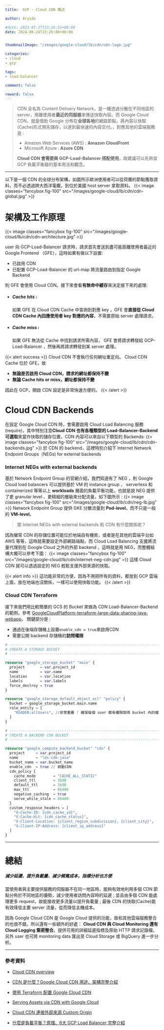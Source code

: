 ```yaml
---
title:  GCP - Cloud CDN 概述

author: Aryido

#date: 2023-07-27T23:26:32+08:00
date: 2024-06-24T23:26:00+08:00


thumbnailImage: "/images/google-cloud/lb/cdn/cdn-logo.jpg"

categories:
- cloud
- gcp

tags:
- load-balancer

comment: false

reward: false
---
```

<!--BODY-->
> CDN 全名為 Content Delivery Network，是一種透過分散在不同地區的 server，用離使用者**最近的伺服器**來傳送快取內容。而 Google Cloud CDN，就是借助 Google 分佈在**全球各地**的網路節點，將內容以快取(Cache)形式預先儲存，以達到最快速的內容交付。，對應其他的雲端服務是 :
> - Amazon Web Services (AWS) : **Amazon CloudFront**
> - Microsoft Azure : **Azure CDN**
>
> **Cloud CDN 會需要與 GCP-Load-Balancer 搭配使用**，故建議可以先熟習 GCP 負載平衡器的基本用法和觀念。
<!--more-->

---

以下是一個 CDN 的全球分布架構，如圖所示歐洲使用者可以從荷蘭的節點獲取資料，而不必透過跨大西洋電纜，到位於美國 host server 拿取資料。
{{< image classes="fancybox fig-100" src="/images/google-cloud/lb/cdn/cdn-global.jpg" >}} 

# 架構及工作原理
{{< image classes="fancybox fig-100" src="/images/google-cloud/lb/cdn/cdn-architecture.jpg" >}}

user 向 GCP-Load-Balancer 請求時，請求首先會送到盡可能距離使用者最近的 Google Frontend （GFE），這時如果有做以下設置:
- 已啟用 CDN
- 已配置 GCP-Load-Balancer 的 url-map 將流量路由到指定 Google Backend

則 GFE 會使用 Cloud CDN。接下來會看**有無命中緩存**來決定接下來的處理:

- ##### Cache hits :

  如果 GFE 在 Cloud CDN Cache 中查詢到對應 key ，GFE 會**直接從 Cloud CDN Cache 內回應使用者 key 對應的內容**，不需要原始 server 處理請求。

- ##### Cache miss :

  如果 GFE 無法從 Cache 中找到請求所需內容， GFE 會將請求轉發給 GCP-Load-Balancer ，然後再將請求轉發到某 server 處理。

{{< alert success >}}
Cloud CDN 不會執行任何網址重定向。 Cloud CDN  Cache 位於 GFE，故

- **無論是否啟用 Cloud CDN，請求的網址都保持不變**
- **無論 Cache hits or miss，網址都保持不變**

因此在 GCP，開啟 CDN 設定是非常快速方便的。
{{< /alert >}}

# Cloud CDN Backends
在設定 Google Cloud CDN 時，會需要啟用 Cloud Load Balancing 服務 (require)，其中特別注意**Cloud CDN 也有各種類型的 Load-Balancer-Backend 可選取**來當作快取的儲存位置，CDN 內容可以來自以下類型的 Backends:
{{< image classes="fancybox fig-100" src="/images/google-cloud/lb/cdn/cdn-backends.jpg" >}}
於 CDN 的 backend，這裡特別介紹下 Internet Network Endpoint Groups（NEGs) for external backends

### Internet NEGs with external backends
基於 Network Endpoint Group 的官網介紹，我們知道有了 NEG ，則 Google Cloud load balancers 可以提供基於 VM 的 instance group 、 serverless 和 containerized 等等以上 **workloads** 層面的負載平衡功能，也就是說 NEG 提供了更 granular level 、更精細的層級來分配流量，如下圖所示 : 
{{< image classes="fancybox fig-100" src="/images/google-cloud/lb/cdn/neg-lb.jpg" >}}
Network Endpoint Group 提供 GKE 分散流量到 **Pod-level**，而不只是一般的 **VM-level**。

> 那 Internet NEGs with external backends 和 CDN 有什麼關係呢？

因為蠻常 CDN 的存儲位置可能位於地端自有機房，或者是在其他的雲端平台如 AWS 等等，這時就需要設定外部網路端點，而 Cloud Load Balancing 支援將流量代理到在 Google Cloud 之外的外部 backend ，這時就是用 NEG，而整體結構大概可以參考下圖：
{{< image classes="fancybox fig-100" src="/images/google-cloud/lb/cdn/internet-neg-cdn.jpg" >}}
這樣 Cloud CDN 就可以透過設定的 NEG 輕鬆支援外部來源的快取。

{{< alert info >}}
這功能非常的方便，因為不用把所有的資料，都放到 GCP 雲端上面，放在地端也沒關係，一樣可以使用快取功能。
{{< /alert >}}

### Cloud CDN Terraform

接下來我們用比較簡單的 GCS 的 Bucket 來做為 CDN Load-Balancer-Backend 的範例，參考 [GoogleCloudPlatform-terraform-large-data-sharing-java-webapp](https://github.com/GoogleCloudPlatform/terraform-large-data-sharing-java-webapp)。 關鍵部分是 :
- 通過在後端存儲桶上設置```enable_cdn = true```來啟用CDN
- 需要公開 backend 存儲桶的**訪問權限**
```Terraform
# ------------------------------------------------------------------------------
# CREATE A STORAGE BUCKET
# ------------------------------------------------------------------------------

resource "google_storage_bucket" "main" {
  project       = var.project_id
  name          = var.name
  location      = var.location
  labels        = var.labels
  force_destroy = true
}

resource "google_storage_default_object_acl" "policy" {
  bucket = google_storage_bucket.main.name
  role_entity = [
    "READER:allUsers", //非常重要 ! 確保每個 user 都有權限取得 bucket 內的檔案
  ]
}

# ------------------------------------------------------------------------------
# CREATE A BACKEND CDN BUCKET
# ------------------------------------------------------------------------------

resource "google_compute_backend_bucket" "cdn" {
  project     = var.project_id
  name        = "lds-cdn-java"
  bucket_name = var.bucket_name
  enable_cdn  = true // 啟動CDN
  cdn_policy {
    cache_mode        = "CACHE_ALL_STATIC"
    client_ttl        = 3600
    default_ttl       = 3600
    max_ttl           = 86400
    negative_caching  = true
    serve_while_stale = 86400
  }
  custom_response_headers = [
    "X-Cache-ID: {cdn_cache_id}",
    "X-Cache-Hit: {cdn_cache_status}",
    "X-Client-Location: {client_region_subdivision}, {client_city}",
    "X-Client-IP-Address: {client_ip_address}"
  ]
}
```

---

# 總結

##### 減少延遲、提升負載量、減少頻寬成本，指標分析也方便

當使用者與主要提供服務的伺服器不在同一地區時，能夠有效地利用多個 CDN 節點分佈於不同地區的優勢，減少使用者訪問內容時的延遲 ; 並且由多個 CDN 能處理更多 request，故能接收更多流量以提升負載量 ; 最後 CDN 的快取(Cache)能有效降低主要 server 流量，從而降低主機成本。


因為 Google Cloud CDN 是 Google Cloud 提供的功能，故和其他雲端服務整合的也很不錯，所以還有一些額外的好處： **Cloud CDN 與 Cloud Monitoring 還有 Cloud Logging 緊密整合**。提供可用的詳細延遲指標及原始 HTTP 請求記錄檔。另外 user 也可將 monitoring data 匯出至 Cloud Storage 或 BigQuery 進一步分析。


---

### 參考資料
- [Cloud CDN overview](https://cloud.google.com/cdn/docs/overview#removing_content_from_the_cache)

- [CDN 是什麼？Google Cloud CDN 用途、架構完整介紹](https://blog.cloud-ace.tw/networking-website/cdn/cloud-cdn-intro/)

- [使用 Terraform 配置 Google Cloud CDN](https://medium.com/cognite/configuring-google-cloud-cdn-with-terraform-ab65bb0456a9)

- [Serving Assets via CDN with Google Cloud](https://hackersandslackers.com/cdn-google-cloud/)

- [Cloud CDN 連接外部來源 Custom Origin](https://ikala.cloud/cloud-cdn-custom-origin/)

- [什麼是負載平衡？原理、6大 GCP Load Balancer 完整介紹](https://blog.cloud-ace.tw/networking-website/load-balance/gcp-load-balancer-introduction/)